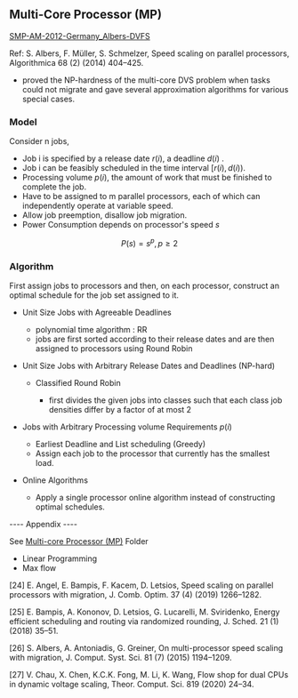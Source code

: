 ## Multi-Core Processor (MP) 

[SMP-AM-2012-Germany_Albers-DVFS](../SMP/SMP-AM-2012-Germany_Albers-DVFS.pdf)

Ref: S. Albers, F. Müller, S. Schmelzer, Speed scaling on parallel processors, Algorithmica 68 (2) (2014) 404–425.

- proved the NP-hardness of the multi-core DVS problem when tasks could not migrate and gave several approximation algorithms for various special cases.

### Model

Consider n jobs,

- Job i is specified by a release date $r(i),$ a deadline $d(i)$ .
- Job i can be feasibly scheduled in the time interval $[r(i),d(i))$.
- Processing volume $p(i)$, the amount of work that must be finished to complete the job.
- Have to be assigned to m parallel processors, each of which can independently operate at variable speed.
- Allow job preemption, disallow job migration.
- Power Consumption depends on processor's speed $s$

$$
P(s) = s^{p} , p \geq 2
$$

### Algorithm

First assign jobs to processors and then, on each processor, construct an optimal schedule for the job set assigned to it.

- Unit Size Jobs with Agreeable Deadlines

  - polynomial time algorithm : RR
  - jobs are first sorted according to their release dates and are then assigned to processors using Round Robin
- Unit Size Jobs with Arbitrary Release Dates and Deadlines (NP-hard)

  - Classified Round Robin

    - first divides the given jobs into classes such that each class job densities differ by a factor of at most 2
- Jobs with Arbitrary Processing volume Requirements $p(i)$

  - Earliest Deadline and List scheduling (Greedy)
  - Assign each job to the processor that currently has the smallest load.
- Online Algorithms

  - Apply a single processor online algorithm instead of constructing optimal schedules.

---- Appendix ----

See [Multi-core Processor (MP)](../MP/) Folder

- Linear Programming
- Max flow

[24] E. Angel, E. Bampis, F. Kacem, D. Letsios, Speed scaling on parallel processors with migration, J. Comb. Optim. 37 (4) (2019) 1266–1282.

[25] E. Bampis, A. Kononov, D. Letsios, G. Lucarelli, M. Sviridenko, Energy efficient scheduling and routing via randomized rounding, J. Sched. 21 (1) (2018) 35–51.

[26] S. Albers, A. Antoniadis, G. Greiner, On multi-processor speed scaling with migration, J. Comput. Syst. Sci. 81 (7) (2015) 1194–1209.

[27] V. Chau, X. Chen, K.C.K. Fong, M. Li, K. Wang, Flow shop for dual CPUs in dynamic voltage scaling, Theor. Comput. Sci. 819 (2020) 24–34.
